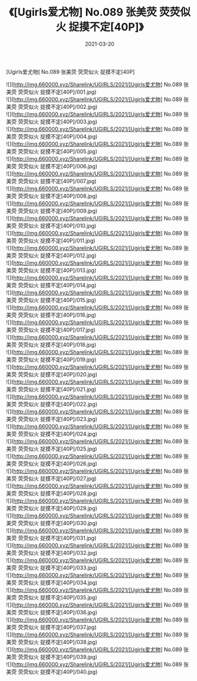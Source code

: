 ﻿---
layout: post
title:  《[Ugirls爱尤物] No.089 张美荧 荧荧似火 捉摸不定[40P]》
date:   2021-03-20
img: http://img.660000.xyz/Sharelink/UGIRLS/2021/[Ugirls爱尤物] No.089 张美荧 荧荧似火 捉摸不定[40P]/000.jpg
categories: [美女, 清纯, 唯美]
---

[Ugirls爱尤物] No.089 张美荧 荧荧似火 捉摸不定[40P]

  ![](http://img.660000.xyz/Sharelink/UGIRLS/2021/[Ugirls爱尤物] No.089 张美荧 荧荧似火 捉摸不定[40P]/001.jpg) <br> ![](http://img.660000.xyz/Sharelink/UGIRLS/2021/[Ugirls爱尤物] No.089 张美荧 荧荧似火 捉摸不定[40P]/002.jpg) <br> ![](http://img.660000.xyz/Sharelink/UGIRLS/2021/[Ugirls爱尤物] No.089 张美荧 荧荧似火 捉摸不定[40P]/003.jpg) <br> ![](http://img.660000.xyz/Sharelink/UGIRLS/2021/[Ugirls爱尤物] No.089 张美荧 荧荧似火 捉摸不定[40P]/004.jpg) <br> ![](http://img.660000.xyz/Sharelink/UGIRLS/2021/[Ugirls爱尤物] No.089 张美荧 荧荧似火 捉摸不定[40P]/005.jpg) <br> ![](http://img.660000.xyz/Sharelink/UGIRLS/2021/[Ugirls爱尤物] No.089 张美荧 荧荧似火 捉摸不定[40P]/006.jpg) <br> ![](http://img.660000.xyz/Sharelink/UGIRLS/2021/[Ugirls爱尤物] No.089 张美荧 荧荧似火 捉摸不定[40P]/007.jpg) <br> ![](http://img.660000.xyz/Sharelink/UGIRLS/2021/[Ugirls爱尤物] No.089 张美荧 荧荧似火 捉摸不定[40P]/008.jpg) <br> ![](http://img.660000.xyz/Sharelink/UGIRLS/2021/[Ugirls爱尤物] No.089 张美荧 荧荧似火 捉摸不定[40P]/009.jpg) <br> ![](http://img.660000.xyz/Sharelink/UGIRLS/2021/[Ugirls爱尤物] No.089 张美荧 荧荧似火 捉摸不定[40P]/010.jpg) <br> ![](http://img.660000.xyz/Sharelink/UGIRLS/2021/[Ugirls爱尤物] No.089 张美荧 荧荧似火 捉摸不定[40P]/011.jpg) <br> ![](http://img.660000.xyz/Sharelink/UGIRLS/2021/[Ugirls爱尤物] No.089 张美荧 荧荧似火 捉摸不定[40P]/012.jpg) <br> ![](http://img.660000.xyz/Sharelink/UGIRLS/2021/[Ugirls爱尤物] No.089 张美荧 荧荧似火 捉摸不定[40P]/013.jpg) <br> ![](http://img.660000.xyz/Sharelink/UGIRLS/2021/[Ugirls爱尤物] No.089 张美荧 荧荧似火 捉摸不定[40P]/014.jpg) <br> ![](http://img.660000.xyz/Sharelink/UGIRLS/2021/[Ugirls爱尤物] No.089 张美荧 荧荧似火 捉摸不定[40P]/015.jpg) <br> ![](http://img.660000.xyz/Sharelink/UGIRLS/2021/[Ugirls爱尤物] No.089 张美荧 荧荧似火 捉摸不定[40P]/016.jpg) <br> ![](http://img.660000.xyz/Sharelink/UGIRLS/2021/[Ugirls爱尤物] No.089 张美荧 荧荧似火 捉摸不定[40P]/017.jpg) <br> ![](http://img.660000.xyz/Sharelink/UGIRLS/2021/[Ugirls爱尤物] No.089 张美荧 荧荧似火 捉摸不定[40P]/018.jpg) <br> ![](http://img.660000.xyz/Sharelink/UGIRLS/2021/[Ugirls爱尤物] No.089 张美荧 荧荧似火 捉摸不定[40P]/019.jpg) <br> ![](http://img.660000.xyz/Sharelink/UGIRLS/2021/[Ugirls爱尤物] No.089 张美荧 荧荧似火 捉摸不定[40P]/020.jpg) <br> ![](http://img.660000.xyz/Sharelink/UGIRLS/2021/[Ugirls爱尤物] No.089 张美荧 荧荧似火 捉摸不定[40P]/021.jpg) <br> ![](http://img.660000.xyz/Sharelink/UGIRLS/2021/[Ugirls爱尤物] No.089 张美荧 荧荧似火 捉摸不定[40P]/022.jpg) <br> ![](http://img.660000.xyz/Sharelink/UGIRLS/2021/[Ugirls爱尤物] No.089 张美荧 荧荧似火 捉摸不定[40P]/023.jpg) <br> ![](http://img.660000.xyz/Sharelink/UGIRLS/2021/[Ugirls爱尤物] No.089 张美荧 荧荧似火 捉摸不定[40P]/024.jpg) <br> ![](http://img.660000.xyz/Sharelink/UGIRLS/2021/[Ugirls爱尤物] No.089 张美荧 荧荧似火 捉摸不定[40P]/025.jpg) <br> ![](http://img.660000.xyz/Sharelink/UGIRLS/2021/[Ugirls爱尤物] No.089 张美荧 荧荧似火 捉摸不定[40P]/026.jpg) <br> ![](http://img.660000.xyz/Sharelink/UGIRLS/2021/[Ugirls爱尤物] No.089 张美荧 荧荧似火 捉摸不定[40P]/027.jpg) <br> ![](http://img.660000.xyz/Sharelink/UGIRLS/2021/[Ugirls爱尤物] No.089 张美荧 荧荧似火 捉摸不定[40P]/028.jpg) <br> ![](http://img.660000.xyz/Sharelink/UGIRLS/2021/[Ugirls爱尤物] No.089 张美荧 荧荧似火 捉摸不定[40P]/029.jpg) <br> ![](http://img.660000.xyz/Sharelink/UGIRLS/2021/[Ugirls爱尤物] No.089 张美荧 荧荧似火 捉摸不定[40P]/030.jpg) <br> ![](http://img.660000.xyz/Sharelink/UGIRLS/2021/[Ugirls爱尤物] No.089 张美荧 荧荧似火 捉摸不定[40P]/031.jpg) <br> ![](http://img.660000.xyz/Sharelink/UGIRLS/2021/[Ugirls爱尤物] No.089 张美荧 荧荧似火 捉摸不定[40P]/032.jpg) <br> ![](http://img.660000.xyz/Sharelink/UGIRLS/2021/[Ugirls爱尤物] No.089 张美荧 荧荧似火 捉摸不定[40P]/033.jpg) <br> ![](http://img.660000.xyz/Sharelink/UGIRLS/2021/[Ugirls爱尤物] No.089 张美荧 荧荧似火 捉摸不定[40P]/034.jpg) <br> ![](http://img.660000.xyz/Sharelink/UGIRLS/2021/[Ugirls爱尤物] No.089 张美荧 荧荧似火 捉摸不定[40P]/035.jpg) <br> ![](http://img.660000.xyz/Sharelink/UGIRLS/2021/[Ugirls爱尤物] No.089 张美荧 荧荧似火 捉摸不定[40P]/036.jpg) <br> ![](http://img.660000.xyz/Sharelink/UGIRLS/2021/[Ugirls爱尤物] No.089 张美荧 荧荧似火 捉摸不定[40P]/037.jpg) <br> ![](http://img.660000.xyz/Sharelink/UGIRLS/2021/[Ugirls爱尤物] No.089 张美荧 荧荧似火 捉摸不定[40P]/038.jpg) <br> ![](http://img.660000.xyz/Sharelink/UGIRLS/2021/[Ugirls爱尤物] No.089 张美荧 荧荧似火 捉摸不定[40P]/039.jpg) <br> ![](http://img.660000.xyz/Sharelink/UGIRLS/2021/[Ugirls爱尤物] No.089 张美荧 荧荧似火 捉摸不定[40P]/040.jpg) <br>